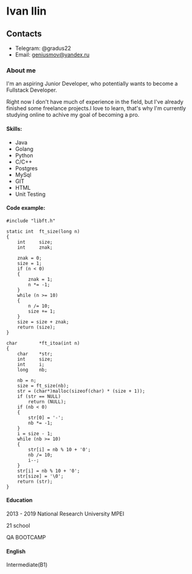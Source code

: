 # Ivan Ilin

## Contacts

* Telegram: @gradus22
* Email: geniusmov@yandex.ru

### About me

I'm an aspiring  Junior Developer, who potentially wants to become a Fullstack Developer.

Right now I don't have much of experience in the field, but I've already finished some freelance projects.I love to learn, that's why I'm currently studying online to achive my goal of becoming a pro.

#### Skills:

- Java
- Golang
- Python
- C/C++
- Postgres
- MySql
- GIT
- HTML
- Unit Testing 

#### Code example:

```
#include "libft.h"

static int	ft_size(long n)
{
	int		size;
	int		znak;

	znak = 0;
	size = 1;
	if (n < 0)
	{
		znak = 1;
		n *= -1;
	}
	while (n >= 10)
	{
		n /= 10;
		size += 1;
	}
	size = size + znak;
	return (size);
}

char		*ft_itoa(int n)
{
	char	*str;
	int		size;
	int		i;
	long	nb;

	nb = n;
	size = ft_size(nb);
	str = (char*)malloc(sizeof(char) * (size + 1));
	if (str == NULL)
		return (NULL);
	if (nb < 0)
	{
		str[0] = '-';
		nb *= -1;
	}
	i = size - 1;
	while (nb >= 10)
	{
		str[i] = nb % 10 + '0';
		nb /= 10;
		i--;
	}
	str[i] = nb % 10 + '0';
	str[size] = '\0';
	return (str);
}
```

#### Education

2013 - 2019 National Research University MPEI

21 school

QA BOOTCAMP

#### English

Intermediate(B1)
